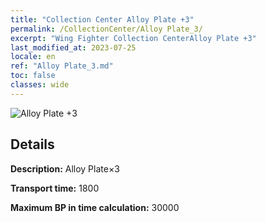```yaml
---
title: "Collection Center Alloy Plate +3"
permalink: /CollectionCenter/Alloy Plate_3/
excerpt: "Wing Fighter Collection CenterAlloy Plate +3"
last_modified_at: 2023-07-25
locale: en
ref: "Alloy Plate_3.md"
toc: false
classes: wide
---
```



![Alloy Plate +3](/images/cc/CC_Alloy_Plate_3.png)

## Details

  **Description:** Alloy Plate×3

  **Transport time:** 1800

  **Maximum BP in time calculation:** 30000

